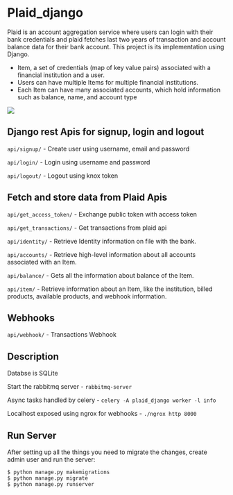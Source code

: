 # Plaid_django

Plaid is an account aggregation service where users can login with their bank credentials and plaid fetches last two years of transaction and account balance data for their bank account. This project is its implementation using Django.

* Item, a set of credentials (map of key value pairs) associated with a financial institution and a user.
* Users can have multiple Items for multiple financial institutions.
* Each Item can have many associated accounts, which hold information such as balance, name, and account type

<img src="https://user-images.githubusercontent.com/75966962/202279334-7f94676b-e460-42de-af0a-2fe727118bc5.jpg">

## Django rest Apis for signup, login and logout

`api/signup/` - Create user using username, email and password

`api/login/` - Login using username and password

`api/logout/` - Logout using knox token


## Fetch and store data from Plaid Apis

`api/get_access_token/` - Exchange public token with access token

`api/get_transactions/` - Get transactions from plaid api

`api/identity/` - Retrieve Identity information on file with the bank.

`api/accounts/` - Retrieve high-level information about all accounts associated with an Item.

`api/balance/` - Gets all the information about balance of the Item.

`api/item/` - Retrieve information about an Item, like the institution, billed products, available products, and webhook information.


## Webhooks
    
`api/webhook/` - Transactions Webhook


## Description

Databse is SQLite

Start the rabbitmq server - `rabbitmq-server`

Async tasks handled by celery - `celery -A plaid_django worker -l info`

Localhost exposed using ngrox for webhooks - `./ngrox http 8000`

## Run Server
After setting up all the things you need to migrate the changes, create admin user and run the server:

    $ python manage.py makemigrations
    $ python manage.py migrate
    $ python manage.py runserver
